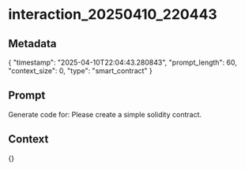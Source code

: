 # interaction_20250410_220443

## Metadata
{
  "timestamp": "2025-04-10T22:04:43.280843",
  "prompt_length": 60,
  "context_size": 0,
  "type": "smart_contract"
}

## Prompt
Generate code for: Please create a simple solidity contract.

## Context
{}

